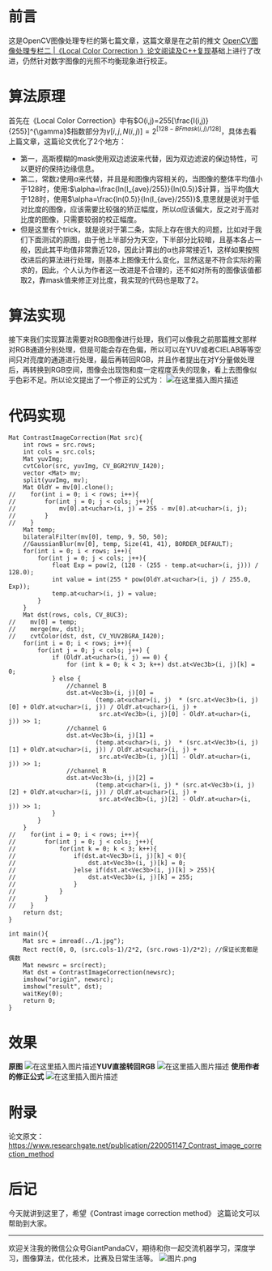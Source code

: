 # 前言
这是OpenCV图像处理专栏的第七篇文章，这篇文章是在之前的推文 [OpenCV图像处理专栏二 |《Local Color Correction 》论文阅读及C++复现](https://mp.weixin.qq.com/s/z7tIiD0wLikcjFwtwZaV8w)基础上进行了改进，仍然针对数字图像的光照不均衡现象进行校正。
# 算法原理
首先在《Local Color Correction》中有$O(i,j)=255[\frac{I(i,j)}{255}]^{\gamma}$指数部分为$\gamma[i,j,N(i,j)]=2^{[128-BFmask(i,j)/128]}$，具体去看上篇文章，这篇论文优化了2个地方：
- 第一，高斯模糊的mask使用双边滤波来代替，因为双边滤波的保边特性，可以更好的保持边缘信息。
- 第二，常数`2`使用$\alpha$来代替，并且是和图像内容相关的，当图像的整体平均值小于128时，使用:$\alpha=\frac{ln(I_{ave}/255)}{ln(0.5)}$计算，当平均值大于128时，使用$\alpha=\frac{ln(0.5)}{ln(I_{ave}/255)}$,意思就是说对于低对比度的图像，应该需要比较强的矫正幅度，所以$\alpha$应该偏大，反之对于高对比度的图像，只需要较弱的校正幅度。
- 但是这里有个trick，就是说对于第二条，实际上存在很大的问题，比如对于我们下面测试的原图，由于他上半部分为天空，下半部分比较暗，且基本各占一般，因此其平均值非常靠近128，因此计算出的α也非常接近1，这样如果按照改进后的算法进行处理，则基本上图像无什么变化，显然这是不符合实际的需求的，因此，个人认为作者这一改进是不合理的，还不如对所有的图像该值都取2，靠mask值来修正对比度，我实现的代码也是取了2。
# 算法实现
接下来我们实现算法需要对RGB图像进行处理，我们可以像我之前那篇推文那样对RGB通道分别处理，但是可能会存在色偏，所以可以在YUV或者CIELAB等等空间只对亮度的通道进行处理，最后再转回RGB，并且作者提出在对Y分量做处理后，再转换到RGB空间，图像会出现饱和度一定程度丢失的现象，看上去图像似乎色彩不足。所以论文提出了一个修正的公式为：
![在这里插入图片描述](https://img-blog.csdnimg.cn/20181214160616438.png?x-oss-process=image/watermark,type_ZmFuZ3poZW5naGVpdGk,shadow_10,text_aHR0cHM6Ly9ibG9nLmNzZG4ubmV0L2p1c3Rfc29ydA==,size_16,color_FFFFFF,t_70)
# 代码实现

```
Mat ContrastImageCorrection(Mat src){
    int rows = src.rows;
    int cols = src.cols;
    Mat yuvImg;
    cvtColor(src, yuvImg, CV_BGR2YUV_I420);
    vector <Mat> mv;
    split(yuvImg, mv);
    Mat OldY = mv[0].clone();
//    for(int i = 0; i < rows; i++){
//        for(int j = 0; j < cols; j++){
//            mv[0].at<uchar>(i, j) = 255 - mv[0].at<uchar>(i, j);
//        }
//    }
    Mat temp;
    bilateralFilter(mv[0], temp, 9, 50, 50);
    //GaussianBlur(mv[0], temp, Size(41, 41), BORDER_DEFAULT);
    for(int i = 0; i < rows; i++){
        for(int j = 0; j < cols; j++){
            float Exp = pow(2, (128 - (255 - temp.at<uchar>(i, j))) / 128.0);
            int value = int(255 * pow(OldY.at<uchar>(i, j) / 255.0, Exp));
            temp.at<uchar>(i, j) = value;
        }
    }
    Mat dst(rows, cols, CV_8UC3);
//    mv[0] = temp;
//    merge(mv, dst);
//    cvtColor(dst, dst, CV_YUV2BGRA_I420);
    for(int i = 0; i < rows; i++){
        for(int j = 0; j < cols; j++) {
            if (OldY.at<uchar>(i, j) == 0) {
                for (int k = 0; k < 3; k++) dst.at<Vec3b>(i, j)[k] = 0;
            } else {
                //channel B
                dst.at<Vec3b>(i, j)[0] =
                        (temp.at<uchar>(i, j)  * (src.at<Vec3b>(i, j)[0] + OldY.at<uchar>(i, j)) / OldY.at<uchar>(i, j) +
                         src.at<Vec3b>(i, j)[0] - OldY.at<uchar>(i, j)) >> 1;
                //channel G
                dst.at<Vec3b>(i, j)[1] =
                        (temp.at<uchar>(i, j)  * (src.at<Vec3b>(i, j)[1] + OldY.at<uchar>(i, j)) / OldY.at<uchar>(i, j) +
                         src.at<Vec3b>(i, j)[1] - OldY.at<uchar>(i, j)) >> 1;
                //channel R
                dst.at<Vec3b>(i, j)[2] =
                        (temp.at<uchar>(i, j) * (src.at<Vec3b>(i, j)[2] + OldY.at<uchar>(i, j)) / OldY.at<uchar>(i, j) +
                         src.at<Vec3b>(i, j)[2] - OldY.at<uchar>(i, j)) >> 1;
            }
        }
    }
//    for(int i = 0; i < rows; i++){
//        for(int j = 0; j < cols; j++){
//            for(int k = 0; k < 3; k++){
//                if(dst.at<Vec3b>(i, j)[k] < 0){
//                    dst.at<Vec3b>(i, j)[k] = 0;
//                }else if(dst.at<Vec3b>(i, j)[k] > 255){
//                    dst.at<Vec3b>(i, j)[k] = 255;
//                }
//            }
//        }
//    }
    return dst;
}

int main(){
    Mat src = imread(../1.jpg");
    Rect rect(0, 0, (src.cols-1)/2*2, (src.rows-1)/2*2); //保证长宽都是偶数
    Mat newsrc = src(rect);
    Mat dst = ContrastImageCorrection(newsrc);
    imshow("origin", newsrc);
    imshow("result", dst);
    waitKey(0);
    return 0;
}
```

# 效果

**原图**
![在这里插入图片描述](https://img-blog.csdnimg.cn/20181214160820520.jpg?x-oss-process=image/watermark,type_ZmFuZ3poZW5naGVpdGk,shadow_10,text_aHR0cHM6Ly9ibG9nLmNzZG4ubmV0L2p1c3Rfc29ydA==,size_16,color_FFFFFF,t_70)**YUV直接转回RGB**
![在这里插入图片描述](https://img-blog.csdnimg.cn/20181214160853707.png?x-oss-process=image/watermark,type_ZmFuZ3poZW5naGVpdGk,shadow_10,text_aHR0cHM6Ly9ibG9nLmNzZG4ubmV0L2p1c3Rfc29ydA==,size_16,color_FFFFFF,t_70)
**使用作者的修正公式**
![在这里插入图片描述](https://img-blog.csdnimg.cn/20181214160923936.jpg?x-oss-process=image/watermark,type_ZmFuZ3poZW5naGVpdGk,shadow_10,text_aHR0cHM6Ly9ibG9nLmNzZG4ubmV0L2p1c3Rfc29ydA==,size_16,color_FFFFFF,t_70)
# 附录
论文原文：https://www.researchgate.net/publication/220051147_Contrast_image_correction_method

# 后记
今天就讲到这里了，希望《Contrast image correction method》 这篇论文可以帮助到大家。

---------------------------------------------------------------------------

欢迎关注我的微信公众号GiantPandaCV，期待和你一起交流机器学习，深度学习，图像算法，优化技术，比赛及日常生活等。
![图片.png](https://imgconvert.csdnimg.cn/aHR0cHM6Ly91cGxvYWQtaW1hZ2VzLmppYW5zaHUuaW8vdXBsb2FkX2ltYWdlcy8xOTIzNzExNS1hZDY2ZjRmMjQ5MzRhZmQx?x-oss-process=image/format,png)